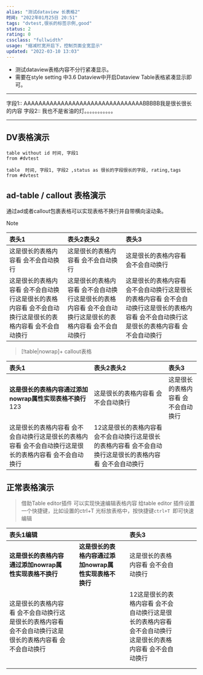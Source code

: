 ```yaml
---
alias: "测试dataview 长表格2"
时间: "2022年01月25日 20:51"
tags: "dvtest,很长的标签示例,good"
status: 2
rating: 0
cssclass: "fullwidth"
usage: "缩减栏宽开启下，控制页面全宽显示"
updated: "2022-03-10 13:03"
---
```

- 测试dataview表格内容不分行紧凑显示。
- 需要在style setting 中3.6 Dataview中开启Dataview Table表格紧凑显示即可。

---
字段1:: AAAAAAAAAAAAAAAAAAAAAAAAAAAAAAAABBBBB我是很长很长的内容
字段2:: 我也不是省油的灯。。。。。。。。。。。

---

## DV表格演示

```dataview
table without id 时间, 字段1
from #dvtest
```

```dataview
table  时间, 字段1, 字段2 ,status as 很长的字段很长的字段, rating,tags
from #dvtest
```


## ad-table / callout 表格演示
通过ad或者callout包裹表格可以实现表格不换行并自带横向滚动条。
> [!note]
> | 表头1                                                    | 表头2表头2                                                 | 表头3                                                                      |
> |:-------------------------------------------------------|:-------------------------------------------------------|:-------------------------------------------------------------------------|
> | 这是很长的表格内容看 会不会自动换行                                     | 这是很长的表格内容看 会不会自动换行                                     | 这是很长的表格内容看 会不会自动换行                                                       |
> | 这是很长的表格内容看 会不会自动换行这是很长的表格内容看 会不会自动换行这是很长的表格内容看 会不会自动换行 | 这是很长的表格内容看 会不会自动换行这是很长的表格内容看 会不会自动换行这是很长的表格内容看 会不会自动换行 | 这是很长的表格内容看 会不会自动换行这是很长的表格内容看 会不会自动换行这是很长的表格内容看 会不会自动换行这是很长的表格内容看 会不会自动换行 |
> 


> [!table|nowrap]+ callout表格
> 
| 表头1       | 表头2表头2           | 表头3                      |
|:-------------------------------------------------------|:-------------------------------------------------------|:-------------------------------------------------------------------------|
|**这是很长的表格内容通过添加nowrap属性实现表格不换行** 123|这是很长的表格内容看 会不会自动换行| 这是很长的表格内容看 会不会自动换行                                                       |
|这是很长的表格内容看 会不会自动换行这是很长的表格内容看 会不会自动换行这是很长的表格内容看 会不会自动换行|12这是很长的表格内容看 会不会自动换行这是很长的表格内容看 会不会自动换行这是很长的表格内容看 会不会自动换行| | 


## 正常表格演示
> 借助Table editor插件 可以实现快速编辑表格内容
> 给table editor 插件设置一个快捷键，比如设置的ctrl+T 
> 光标放表格中，按快捷键`ctrl+T `即可快速编辑

| 表头1编辑 |  |  |  | 表头3 |  |  |  |
| :--- | ---- | ---- | ---- | :--- | ---- | ---- | ---- |
| **这是很长的表格内容通过添加nowrap属性实现表格不换行** |  | **这是很长的表格内容通过添加nowrap属性实现表格不换行** |  | 这是很长的表格内容看 会不会自动换行 |  |  |  |
| 这是很长的表格内容看 会不会自动换行这是很长的表格内容看 会不会自动换行这是很长的表格内容看 会不会自动换行 |  |  |  | 12这是很长的表格内容看 会不会自动换行这是很长的表格内容看 会不会自动换行这是很长的表格内容看 会不会自动换行 |  |  |  |
|  |  |  |  |  |  |  |  |
|  |  |  |  |  |  |  |  |

 